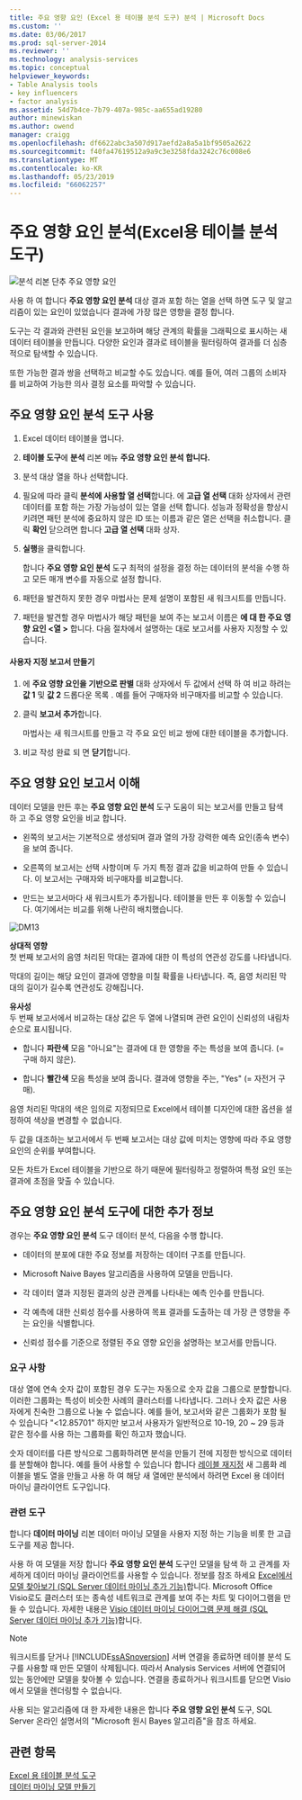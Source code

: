 ```yaml
---
title: 주요 영향 요인 (Excel 용 테이블 분석 도구) 분석 | Microsoft Docs
ms.custom: ''
ms.date: 03/06/2017
ms.prod: sql-server-2014
ms.reviewer: ''
ms.technology: analysis-services
ms.topic: conceptual
helpviewer_keywords:
- Table Analysis tools
- key influencers
- factor analysis
ms.assetid: 54d7b4ce-7b79-407a-985c-aa655ad19280
author: minewiskan
ms.author: owend
manager: craigg
ms.openlocfilehash: df6622abc3a507d917aefd2a8a5a1bf9505a2622
ms.sourcegitcommit: f40fa47619512a9a9c3e3258fda3242c76c008e6
ms.translationtype: MT
ms.contentlocale: ko-KR
ms.lasthandoff: 05/23/2019
ms.locfileid: "66062257"
---
```

# <a name="analyze-key-influencers-table-analysis-tools-for-excel"></a>주요 영향 요인 분석(Excel용 테이블 분석 도구)
  ![분석 리본 단추 주요 영향 요인](media/tat-aki.gif "리본 메뉴의 주요 영향 요인 분석 단추")  
  
 사용 하 여 합니다 **주요 영향 요인 분석** 대상 결과 포함 하는 열을 선택 하면 도구 및 알고리즘이 있는 요인이 있었습니다 결과에 가장 많은 영향을 결정 합니다.  
  
 도구는 각 결과와 관련된 요인을 보고하며 해당 관계의 확률을 그래픽으로 표시하는 새 데이터 테이블을 만듭니다. 다양한 요인과 결과로 테이블을 필터링하여 결과를 더 심층적으로 탐색할 수 있습니다.  
  
 또한 가능한 결과 쌍을 선택하고 비교할 수도 있습니다. 예를 들어, 여러 그룹의 소비자를 비교하여 가능한 의사 결정 요소를 파악할 수 있습니다.  
  
## <a name="using-the-analyze-key-influencers-tool"></a>주요 영향 요인 분석 도구 사용  
  
1.  Excel 데이터 테이블을 엽니다.  
  
2.  **테이블 도구**에 **분석** 리본 메뉴 **주요 영향 요인 분석 합니다.**  
  
3.  분석 대상 열을 하나 선택합니다.  
  
4.  필요에 따라 클릭 **분석에 사용할 열 선택**합니다. 에 **고급 열 선택** 대화 상자에서 관련 데이터를 포함 하는 가장 가능성이 있는 열을 선택 합니다. 성능과 정확성을 향상시키려면 패턴 분석에 중요하지 않은 ID 또는 이름과 같은 열은 선택을 취소합니다. 클릭 **확인** 닫으려면 합니다 **고급 열 선택** 대화 상자.  
  
5.  **실행**을 클릭합니다.  
  
     합니다 **주요 영향 요인 분석** 도구 최적의 설정을 결정 하는 데이터의 분석을 수행 하 고 모든 매개 변수를 자동으로 설정 합니다.  
  
6.  패턴을 발견하지 못한 경우 마법사는 문제 설명이 포함된 새 워크시트를 만듭니다.  
  
7.  패턴을 발견할 경우 마법사가 해당 패턴을 보여 주는 보고서 이름은 **에 대 한 주요 영향 요인 \<열 >** 합니다. 다음 절차에서 설명하는 대로 보고서를 사용자 지정할 수 있습니다.  
  
#### <a name="create-a-custom-report"></a>사용자 지정 보고서 만들기  
  
1.  에 **주요 영향 요인을 기반으로 판별** 대화 상자에서 두 값에서 선택 하 여 비교 하려는 **값 1** 및 **값 2** 드롭다운 목록 . 예를 들어 구매자와 비구매자를 비교할 수 있습니다.  
  
2.  클릭 **보고서 추가**합니다.  
  
     마법사는 새 워크시트를 만들고 각 주요 요인 비교 쌍에 대한 테이블을 추가합니다.  
  
3.  비교 작성 완료 되 면 **닫기**합니다.  
  
## <a name="understanding-the-key-influencers-report"></a>주요 영향 요인 보고서 이해  
 데이터 모델을 만든 후는 **주요 영향 요인 분석** 도구 도움이 되는 보고서를 만들고 탐색 하 고 주요 영향 요인을 비교 합니다.  
  
-   왼쪽의 보고서는 기본적으로 생성되며 결과 열의 가장 강력한 예측 요인(종속 변수)을 보여 줍니다.  
  
-   오른쪽의 보고서는 선택 사항이며 두 가지 특정 결과 값을 비교하여 만들 수 있습니다. 이 보고서는 구매자와 비구매자를 비교합니다.  
  
-   만드는 보고서마다 새 워크시트가 추가됩니다. 테이블을 만든 후 이동할 수 있습니다. 여기에서는 비교를 위해 나란히 배치했습니다.  
  
 ![DM13](media/dm13-tat-aki-report.gif "DM13")  
  
 **상대적 영향**  
 첫 번째 보고서의 음영 처리된 막대는 결과에 대한 이 특성의 연관성 강도를 나타냅니다.  
  
 막대의 길이는 해당 요인이 결과에 영향을 미칠 확률을 나타냅니다. 즉, 음영 처리된 막대의 길이가 길수록 연관성도 강해집니다.  
  
 **유사성**  
 두 번째 보고서에서 비교하는 대상 값은 두 열에 나열되며 관련 요인이 신뢰성의 내림차순으로 표시됩니다.  
  
-   합니다 **파란색** 모음 "아니요"는 결과에 대 한 영향을 주는 특성을 보여 줍니다. (= 구매 하지 않은).  
  
-   합니다 **빨간색** 모음 특성을 보여 줍니다. 결과에 영향을 주는, "Yes" (= 자전거 구매).  
  
 음영 처리된 막대의 색은 임의로 지정되므로 Excel에서 테이블 디자인에 대한 옵션을 설정하여 색상을 변경할 수 없습니다.  
  
 두 값을 대조하는 보고서에서 두 번째 보고서는 대상 값에 미치는 영향에 따라 주요 영향 요인의 순위를 부여합니다.  
  
 모든 차트가 Excel 테이블을 기반으로 하기 때문에 필터링하고 정렬하여 특정 요인 또는 결과에 초점을 맞출 수 있습니다.  
  
## <a name="more-about-the-analyze-key-influencers-tool"></a>주요 영향 요인 분석 도구에 대한 추가 정보  
 경우는 **주요 영향 요인 분석** 도구 데이터 분석, 다음을 수행 합니다.  
  
-   데이터의 분포에 대한 주요 정보를 저장하는 데이터 구조를 만듭니다.  
  
-   Microsoft Naive Bayes 알고리즘을 사용하여 모델을 만듭니다.  
  
-   각 데이터 열과 지정된 결과의 상관 관계를 나타내는 예측 인수를 만듭니다.  
  
-   각 예측에 대한 신뢰성 점수를 사용하여 목표 결과를 도출하는 데 가장 큰 영향을 주는 요인을 식별합니다.  
  
-   신뢰성 점수를 기준으로 정렬된 주요 영향 요인을 설명하는 보고서를 만듭니다.  
  
### <a name="requirements"></a>요구 사항  
 대상 열에 연속 숫자 값이 포함된 경우 도구는 자동으로 숫자 값을 그룹으로 분할합니다. 이러한 그룹화는 특성이 비슷한 사례의 클러스터를 나타냅니다. 그러나 숫자 값은 사용자에게 친숙한 그룹으로 나눌 수 없습니다. 예를 들어, 보고서와 같은 그룹화가 포함 될 수 있습니다 "\<12.85701" 하지만 보고서 사용자가 일반적으로 10-19, 20 ~ 29 등과 같은 정수를 사용 하는 그룹화를 확인 하고자 했습니다.  
  
 숫자 데이터를 다른 방식으로 그룹화하려면 분석을 만들기 전에 지정한 방식으로 데이터를 분할해야 합니다. 예를 들어 사용할 수 있습니다 합니다 [레이블 재지정](relabel-sql-server-data-mining-add-ins.md) 새 그룹화 레이블을 별도 열을 만들고 사용 하 여 해당 새 열에만 분석에서 하려면 Excel 용 데이터 마이닝 클라이언트 도구입니다.  
  
### <a name="related-tools"></a>관련 도구  
 합니다 **데이터 마이닝** 리본 데이터 마이닝 모델을 사용자 지정 하는 기능을 비롯 한 고급 도구를 제공 합니다.  
  
 사용 하 여 모델을 저장 합니다 **주요 영향 요인 분석** 도구인 모델을 탐색 하 고 관계를 자세하게 데이터 마이닝 클라이언트를 사용할 수 있습니다. 정보를 참조 하세요 [Excel에서 모델 찾아보기 &#40;SQL Server 데이터 마이닝 추가 기능&#41;](browsing-models-in-excel-sql-server-data-mining-add-ins.md)합니다. Microsoft Office Visio로도 클러스터 또는 종속성 네트워크로 관계를 보여 주는 차트 및 다이어그램을 만들 수 있습니다. 자세한 내용은 [Visio 데이터 마이닝 다이어그램 문제 해결 &#40;SQL Server 데이터 마이닝 추가 기능&#41;](troubleshooting-visio-data-mining-diagrams-sql-server-data-mining-add-ins.md)합니다.  
  
> [!NOTE]  
>  워크시트를 닫거나 [!INCLUDE[ssASnoversion](../includes/ssasnoversion-md.md)] 서버 연결을 종료하면 테이블 분석 도구를 사용할 때 만든 모델이 삭제됩니다. 따라서 Analysis Services 서버에 연결되어 있는 동안에만 모델을 찾아볼 수 있습니다. 연결을 종료하거나 워크시트를 닫으면 Visio에서 모델을 렌더링할 수 없습니다.  
  
 사용 되는 알고리즘에 대 한 자세한 내용은 합니다 **주요 영향 요인 분석** 도구, SQL Server 온라인 설명서의 "Microsoft 원시 Bayes 알고리즘"을 참조 하세요.  
  
## <a name="see-also"></a>관련 항목  
 [Excel 용 테이블 분석 도구](table-analysis-tools-for-excel.md)   
 [데이터 마이닝 모델 만들기](creating-a-data-mining-model.md)  
  
  
